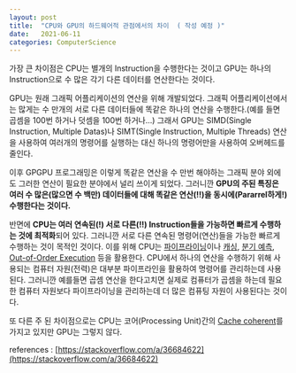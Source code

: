 ```yaml
---
layout: post
title:  "CPU와 GPU의 하드웨어적 관점에서의 차이  ( 작성 예정 )"
date:   2021-06-11
categories: ComputerScience
---
```


가장 큰 차이점은 CPU는 별개의 Instruction을 수행한다는 것이고 GPU는 하나의 Instruction으로 수 많은 각기 다른 데이터를 연산한다는 것이다.    

GPU는 원래 그래픽 어플리케이션의 연산을 위해 개발되었다. 그래픽 어플리케이션에서는 많게는 수 만개의 서로 다른 데이터들에 똑같은 하나의 연산을 수행한다.(예를 들면 곱셈을 100번 하거나 덧셈을 100번 하거나...) 그래서 GPU는 SIMD(Single Instruction, Multiple Datas)나 SIMT(Single Instruction, Multiple Threads) 연산을 사용하여 여러개의 명령어를 실행하는 대신 하나의 명령어만을 사용하여 오버헤드를 줄인다.      

이후 GPGPU 프로그래밍은 이렇게 똑같은 연산을 수 만번 해야하는 그래픽 분야 외에도 그러한 연산이 필요한 분야에서 널리 쓰이게 되었다. 그러니깐 **GPU의 주된 특징은 여러 수 많은(많으면 수 백만) 데이터들에 대해 똑같은 연산(!!)을 동시에(Pararrel하게!) 수행한다는 것이다.**        

반면에 **CPU는 여러 연속된(!) 서로 다른(!!) Instruction들을 가능하면 빠르게 수행하는 것에 최적화**되어 있다. 그러니깐 서로 다른 연속된 명령어(연산)들을 가능한 빠르게 수행하는 것이 목적인 것이다. 이를 위해 CPU는 [파이프라이닝](https://sungjjinkang.github.io/computerscience/2021/06/09/cpu_pipelining.html)이나 [캐싱](https://sungjjinkang.github.io/computerscience/2021/04/01/cachefriendly.html), [분기 예측](https://sungjjinkang.github.io/computerscience/2021/05/14/branchprediction.html), [Out-of-Order Execution](https://sungjjinkang.github.io/computerscience/2021/05/13/MemoryReordering.html) 등을 활용한다. CPU에서 하나의 연산을 수행하기 위해 사용되는 컴퓨터 자원(전력)은 대부분 파이프라인을 활용하여 명령어를 관리하는데 사용된다. 그러니깐 예를들면 곱셈 연산을 한다고치면 실제로 컴퓨터가 곱셈을 하는데 필요한 컴퓨터 자원보다 파이프라이닝을 관리하는데 더 많은 컴퓨팅 자원이 사용된다는 것이다.        

또 다른 주 된 차이점으로는 CPU는 코어(Processing Unit)간의 [Cache coherent](https://sungjjinkang.github.io/computerscience/2021/04/06/cachecoherency.html)를 가지고 있지만 GPU는 그렇지 않다.           

references : [https://stackoverflow.com/a/36684622](https://stackoverflow.com/a/36684622)      